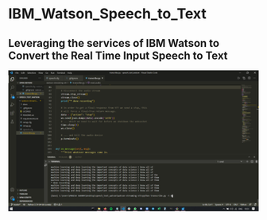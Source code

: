 # IBM_Watson_Speech_to_Text
## Leveraging the services of IBM Watson to Convert the Real Time Input Speech to Text

![Screen Shot of Recording](image.png)
